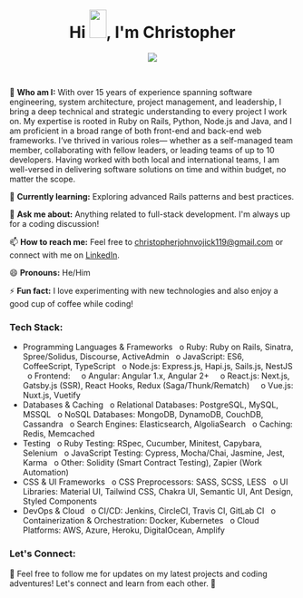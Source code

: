 <h1 align="center">
  Hi <img src="https://raw.githubusercontent.com/MartinHeinz/MartinHeinz/master/wave.gif" width="30px" height="50px">, I'm Christopher
</h1>

<p align="center">
  <a href="https://github.com/DenverCoder1/readme-typing-svg"><img src="https://readme-typing-svg.herokuapp.com?font=Fira+Mono&color=33FF33&size=30&center=true&vCenter=true&width=500&height=100&lines=Full+Stack+Developer;Ruby+On+Rails+Engineer;Python & Django Engineer;Java Engineer;Asp.Net Engineer;React+Engineer;Vue+Engineer"></a>
</p>

<br>

🔭 **Who am I:** With over 15 years of experience spanning software engineering, system architecture, project
management, and leadership, I bring a deep technical and strategic understanding to every project
I work on. My expertise is rooted in Ruby on Rails, Python, Node.js and Java, and I am proficient in
a broad range of both front-end and back-end web frameworks. I’ve thrived in various roles—
whether as a self-managed team member, collaborating with fellow leaders, or leading teams of up
to 10 developers. Having worked with both local and international teams, I am well-versed in
delivering software solutions on time and within budget, no matter the scope.

🌱 **Currently learning:** Exploring advanced Rails patterns and best practices.

💬 **Ask me about:** Anything related to full-stack development. I'm always up for a coding discussion!

📫 **How to reach me:** Feel free to [christopherjohnvojick119@gmail.com](mailto:christopherjohnvojick119@gmail.com) or connect with me on [LinkedIn](https://www.linkedin.com/in/christopher-john-vojick-41a07b341).

😄 **Pronouns:** He/Him

⚡ **Fun fact:** I love experimenting with new technologies and also enjoy a good cup of coffee while coding!

### Tech Stack:

- Programming Languages & Frameworks
&nbsp;&nbsp;o Ruby: Ruby on Rails, Sinatra, Spree/Solidus, Discourse, ActiveAdmin
&nbsp;&nbsp;o JavaScript: ES6, CoffeeScript, TypeScript
&nbsp;&nbsp;o Node.js: Express.js, Hapi.js, Sails.js, NestJS
&nbsp;&nbsp;o Frontend:
&nbsp;&nbsp;&nbsp;&nbsp;o Angular: Angular 1.x, Angular 2+
&nbsp;&nbsp;&nbsp;&nbsp;o React.js: Next.js, Gatsby.js (SSR), React Hooks, Redux (Saga/Thunk/Rematch)
&nbsp;&nbsp;&nbsp;&nbsp;o Vue.js: Nuxt.js, Vuetify
- Databases & Caching
&nbsp;&nbsp;o Relational Databases: PostgreSQL, MySQL, MSSQL
&nbsp;&nbsp;o NoSQL Databases: MongoDB, DynamoDB, CouchDB, Cassandra
&nbsp;&nbsp;o Search Engines: Elasticsearch, AlgoliaSearch
&nbsp;&nbsp;o Caching: Redis, Memcached
- Testing
&nbsp;&nbsp;o Ruby Testing: RSpec, Cucumber, Minitest, Capybara, Selenium
&nbsp;&nbsp;o JavaScript Testing: Cypress, Mocha/Chai, Jasmine, Jest, Karma
&nbsp;&nbsp;o Other: Solidity (Smart Contract Testing), Zapier (Work Automation)
- CSS & UI Frameworks
&nbsp;&nbsp;o CSS Preprocessors: SASS, SCSS, LESS
&nbsp;&nbsp;o UI Libraries: Material UI, Tailwind CSS, Chakra UI, Semantic UI, Ant Design, Styled Components
- DevOps & Cloud
&nbsp;&nbsp;o CI/CD: Jenkins, CircleCI, Travis CI, GitLab CI
&nbsp;&nbsp;o Containerization & Orchestration: Docker, Kubernetes
&nbsp;&nbsp;o Cloud Platforms: AWS, Azure, Heroku, DigitalOcean, Amplify


### Let's Connect:

📢 Feel free to follow me for updates on my latest projects and coding adventures! Let's connect and learn from each other. 🤝
